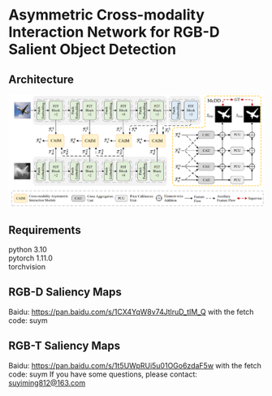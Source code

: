 # Asymmetric Cross-modality Interaction Network for RGB-D Salient Object Detection
## Architecture
![image](https://github.com/BnuSuym/ACINet/blob/main/Figs/overall.png)
## Requirements<br>
python 3.10<br>
pytorch 1.11.0<br>
torchvision
## RGB-D Saliency Maps<br>
Baidu:  https://pan.baidu.com/s/1CX4YqW8v74JtlruD_tIM_Q with the fetch code: suym
## RGB-T Saliency Maps<br>
Baidu:  https://pan.baidu.com/s/1t5UWpRUi5u01OGo6zdaF5w with the fetch code: suym
If you have some questions, please contact: suyiming812@163.com 

